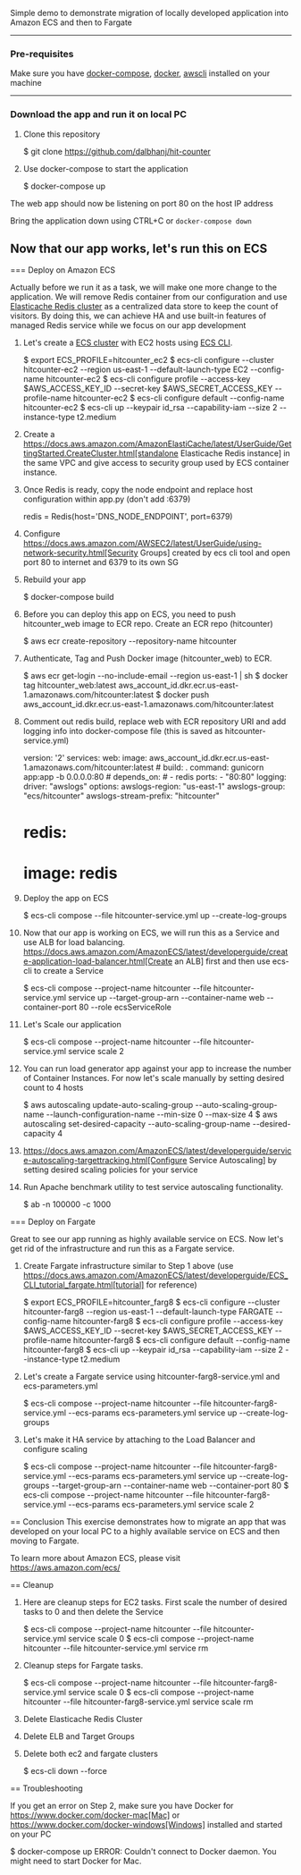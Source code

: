 Simple demo to demonstrate migration of locally developed application into Amazon ECS and then to Fargate

---
### Pre-requisites
Make sure you have [docker-compose](https://docs.docker.com/compose/install/), [docker](https://docs.docker.com/engine/installation/), [awscli](http://docs.aws.amazon.com/cli/latest/userguide/installing.html) installed on your machine

---
### Download the app and run it on local PC

1. Clone this repository

    $ git clone https://github.com/dalbhanj/hit-counter

2. Use docker-compose to start the application

    $ docker-compose up

The web app should now be listening on port 80 on the host IP address

Bring the application down using CTRL+C or ```docker-compose down```

Now that our app works, let's run this on ECS
---
=== Deploy on Amazon ECS

Actually before we run it as a task, we will make one more change to the application.
We will remove Redis container from our configuration and use
[Elasticache Redis cluster](https://aws.amazon.com/elasticache/redis/) as a centralized
data store to keep the count of visitors. By doing this, we can achieve HA and use built-in
 features of managed Redis service while we focus on our app development

1. Let's create a [ECS cluster](http://docs.aws.amazon.com/AmazonECS/latest/developerguide/create_cluster.html)
with EC2 hosts using [ECS CLI](https://docs.aws.amazon.com/AmazonECS/latest/developerguide/ECS_CLI_tutorial_EC2.html).

    $ export ECS_PROFILE=hitcounter_ec2
    $ ecs-cli configure --cluster hitcounter-ec2 --region us-east-1 --default-launch-type EC2 --config-name hitcounter-ec2
    $ ecs-cli configure profile --access-key $AWS_ACCESS_KEY_ID --secret-key $AWS_SECRET_ACCESS_KEY --profile-name hitcounter-ec2
    $ ecs-cli configure default --config-name hitcounter-ec2
    $ ecs-cli up --keypair id_rsa --capability-iam --size 2 --instance-type t2.medium

2. Create a https://docs.aws.amazon.com/AmazonElastiCache/latest/UserGuide/GettingStarted.CreateCluster.html[standalone Elasticache Redis instance]
in the same VPC and give access to security group used by ECS container instance.

3. Once Redis is ready, copy the node endpoint and replace host configuration within app.py (don't
add :6379)

    redis = Redis(host='DNS_NODE_ENDPOINT', port=6379)

4. Configure https://docs.aws.amazon.com/AWSEC2/latest/UserGuide/using-network-security.html[Security Groups] created by
ecs cli tool and open port 80 to internet and 6379 to its own SG

5. Rebuild your app

    $ docker-compose build

6. Before you can deploy this app on ECS, you need to push hitcounter_web image to ECR repo.
Create an ECR repo (hitcounter)

    $ aws ecr create-repository --repository-name hitcounter

7. Authenticate, Tag and Push Docker image (hitcounter_web) to ECR.

    $ aws ecr get-login --no-include-email --region us-east-1 | sh
    $ docker tag hitcounter_web:latest aws_account_id.dkr.ecr.us-east-1.amazonaws.com/hitcounter:latest
    $ docker push aws_account_id.dkr.ecr.us-east-1.amazonaws.com/hitcounter:latest

8. Comment out redis build, replace web with ECR repository URI and add logging info into docker-compose file (this is
 saved as hitcounter-service.yml)

    version: '2'
    services:
      web:
        image: aws_account_id.dkr.ecr.us-east-1.amazonaws.com/hitcounter:latest
        # build: .
        command: gunicorn app:app -b 0.0.0.0:80
        # depends_on:
        #   - redis
        ports:
          - "80:80"
        logging:
          driver: "awslogs"
          options:
            awslogs-region: "us-east-1"
            awslogs-group: "ecs/hitcounter"
            awslogs-stream-prefix: "hitcounter"
      # redis:
      #   image: redis

9. Deploy the app on ECS

    $ ecs-cli compose --file hitcounter-service.yml up --create-log-groups

10. Now that our app is working on ECS, we will run this as a Service and use ALB for load balancing.
https://docs.aws.amazon.com/AmazonECS/latest/developerguide/create-application-load-balancer.html[Create an ALB]
first and then use ecs-cli to create a Service

    $ ecs-cli compose --project-name hitcounter --file hitcounter-service.yml service up --target-group-arn <arn> --container-name web --container-port 80 --role ecsServiceRole

11. Let's Scale our application

    $ ecs-cli compose --project-name hitcounter --file hitcounter-service.yml service scale 2

12. You can run load generator app against your app to increase the number of  Container
Instances. For now let's scale manually by setting desired count to 4 hosts

    $ aws autoscaling update-auto-scaling-group --auto-scaling-group-name <value> --launch-configuration-name <value> --min-size 0 --max-size 4
    $ aws autoscaling set-desired-capacity --auto-scaling-group-name <value> --desired-capacity 4

13. https://docs.aws.amazon.com/AmazonECS/latest/developerguide/service-autoscaling-targettracking.html[Configure Service Autoscaling]
by setting desired scaling policies for your service

14. Run Apache benchmark utility to test service autoscaling functionality.

    $ ab -n 100000 -c 1000 <elb-dns-name>

=== Deploy on Fargate

Great to see our app running as highly available service on ECS. Now let's get rid of the infrastructure and
run this as a Fargate service.

1. Create Fargate infrastructure similar to Step 1 above (use https://docs.aws.amazon.com/AmazonECS/latest/developerguide/ECS_CLI_tutorial_fargate.html[tutorial]
for reference)

    $ export ECS_PROFILE=hitcounter_farg8
    $ ecs-cli configure --cluster hitcounter-farg8 --region us-east-1 --default-launch-type FARGATE --config-name hitcounter-farg8
    $ ecs-cli configure profile --access-key $AWS_ACCESS_KEY_ID --secret-key $AWS_SECRET_ACCESS_KEY --profile-name hitcounter-farg8
    $ ecs-cli configure default --config-name hitcounter-farg8
    $ ecs-cli up --keypair id_rsa --capability-iam --size 2 --instance-type t2.medium

2. Let's create a Fargate service using hitcounter-farg8-service.yml and ecs-parameters.yml

    $ ecs-cli compose --project-name hitcounter --file hitcounter-farg8-service.yml --ecs-params ecs-parameters.yml service up --create-log-groups

3. Let's make it HA service by attaching to the Load Balancer and configure scaling

    $ ecs-cli compose --project-name hitcounter --file hitcounter-farg8-service.yml --ecs-params ecs-parameters.yml service up --create-log-groups --target-group-arn <arn> --container-name web --container-port 80
    $ ecs-cli compose --project-name hitcounter --file hitcounter-farg8-service.yml --ecs-params ecs-parameters.yml service scale 2

== Conclusion
This exercise demonstrates how to migrate an app that was developed on your local PC to a
highly available service on ECS and then moving to Fargate.

To learn more about Amazon ECS, please visit https://aws.amazon.com/ecs/

== Cleanup

1. Here are cleanup steps for EC2 tasks. First scale the number of desired tasks to 0 and then delete the Service

    $ ecs-cli compose --project-name hitcounter --file hitcounter-service.yml service scale 0
    $ ecs-cli compose --project-name hitcounter --file hitcounter-service.yml service rm

2. Cleanup steps for Fargate tasks.

    $ ecs-cli compose --project-name hitcounter --file hitcounter-farg8-service.yml service scale 0
    $ ecs-cli compose --project-name hitcounter --file hitcounter-farg8-service.yml service scale rm

3. Delete Elasticache Redis Cluster

4. Delete ELB and Target Groups

5. Delete both ec2 and fargate clusters

    $ ecs-cli down --force

== Troubleshooting

If you get an error on Step 2, make sure you have Docker for https://www.docker.com/docker-mac[Mac] or https://www.docker.com/docker-windows[Windows] installed and started on your PC

  $ docker-compose up
  ERROR: Couldn't connect to Docker daemon. You might need to start Docker for Mac.
